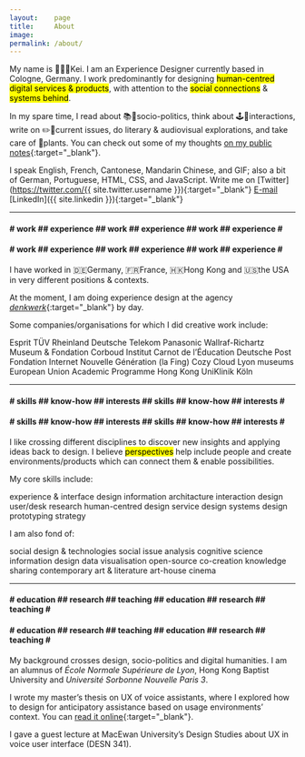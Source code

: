 ```yaml
---
layout:    page
title:     About
image: 
permalink: /about/
---
```


My name is 👨🏻‍💻Kei. I am an Experience Designer currently based in Cologne, Germany. I work predominantly for designing <mark>human-centred digital services & products</mark>, with attention to the <mark>social connections</mark> & <mark>systems behind</mark>.

In my spare time, I read about 📚📰socio-politics, think about 🕹🔀interactions, write on ✏️💬current issues, do literary & audiovisual explorations, and take care of 🌵plants. You can check out some of my thoughts [on my public notes](https://notes.keikhcheung.com){:target="_blank"}.

I speak English, French, Cantonese, Mandarin Chinese, and GIF; also a bit of German, Portuguese, HTML, CSS, and JavaScript. Write me on [Twitter](https://twitter.com/{{ site.twitter.username }}){:target="_blank"} [E-mail](mailto:kei.khcheung@gmail.com) [LinkedIn]({{ site.linkedin }}){:target="_blank"}

-------

<div class="marquee">
<div class="marquee--content">
<h4 class="item-collection-1">
# work ## experience ## work ## experience ## work ## experience #</h4><h4 class="item-collection-2"># work ## experience ## work ## experience ## work ## experience #</h4>
</div>
</div>

I have worked in 🇩🇪Germany, 🇫🇷France, 🇭🇰Hong Kong and 🇺🇸the USA in very different positions & contexts.

At the moment, I am doing experience design at the agency [*denkwerk*](https://www.denkwerk.com/){:target="_blank"} by day.

<div class="about-sec" markdown="1">
Some companies/organisations for which I did creative work include:

<span class="project client">Esprit</span> 
<span class="project client">TÜV Rheinland</span> 
<span class="project client">Deutsche Telekom</span> 
<span class="project client">Panasonic</span> 
<span class="project client">Wallraf-Richartz Museum & Fondation Corboud</span> 
<span class="project client">Institut Carnot de l’Éducation</span> 
<span class="project client">Deutsche Post</span> 
<span class="project client">Fondation Internet Nouvelle Génération (la Fing)</span> 
<span class="project client">Cozy Cloud</span> 
<span class="project client">Lyon museums</span> 
<span class="project client">European Union Academic Programme Hong Kong</span> 
<span class="project client">UniKlinik Köln</span> 
</div>

-------

<div class="marquee">
<div class="marquee--content">
<h4 class="item-collection-1">
# skills ## know-how ## interests ## skills ## know-how ## interests #</h4><h4 class="item-collection-2"># skills ## know-how ## interests ## skills ## know-how ## interests #</h4>
</div>
</div>

I like crossing different disciplines to discover new insights and applying ideas back to design. I believe <mark>perspectives</mark> help include people and create environments/products which can connect them & enable possibilities.

<div class="about-sec" markdown="1">
My core skills include:

<span class="skill">experience & interface design</span> 
<span class="skill">information architacture</span> 
<span class="skill">interaction design</span> 
<span class="skill">user/desk research</span> 
<span class="skill">human-centred design</span> 
<span class="skill">service design</span> 
<span class="skill">systems design</span> 
<span class="skill">prototyping</span> 
<span class="skill">strategy</span>
</div>

<div class="about-sec" markdown="1">
I am also fond of:

<span class="interest">social design & technologies</span> 
<span class="interest">social issue analysis</span> 
<span class="interest">cognitive science</span> 
<span class="interest">information design</span> 
<span class="interest">data visualisation</span> 
<span class="interest">open-source co-creation</span> 
<span class="interest">knowledge sharing</span> 
<span class="interest">contemporary art & literature</span> 
<span class="interest">art-house cinema</span> 
</div>

-------

<div class="marquee">
<div class="marquee--content">
<h4 class="item-collection-1">
# education ## research ## teaching ## education ## research ## teaching #</h4><h4 class="item-collection-2"># education ## research ## teaching ## education ## research ## teaching #</h4>
</div>
</div>

My background crosses design, socio-politics and digital humanities. I am an alumnus of *École Normale Supérieure de Lyon*, Hong Kong Baptist University and *Université Sorbonne Nouvelle Paris 3*.

I wrote my master’s thesis on UX of voice assistants, where I explored how to design for anticipatory assistance based on usage environments’ context. You can [read it online](https://dumas.ccsd.cnrs.fr/dumas-01981716){:target="_blank"}.

I gave a guest lecture at MacEwan University’s Design Studies about UX in voice user interface (DESN 341).